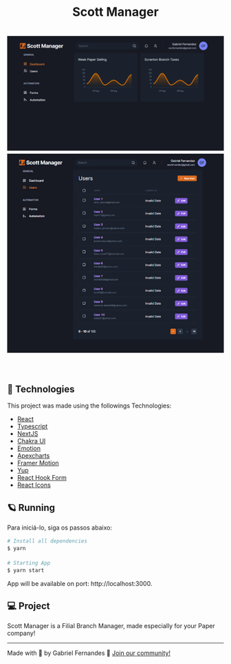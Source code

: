 <h1 align="center">
  Scott Manager
</h1>
<h1 align="center">
    <img alt="ScottManager" src=".github/sm-m.png" />
    <img alt="ScottManager" src=".github/sm-u.png" />
</h1>

<br>

## 🧪 Technologies

This project was made using the followings Technologies:

 - [React](https://pt-br.reactjs.org/)
 - [Typescript](https://pt-br.reactjs.org/)
 - [NextJS](https://nextjs.org/)
 - [Chakra UI](https://chakra-ui.com/)
 - [Emotion](https://emotion.sh/docs/styled)
 - [Apexcharts](https://apexcharts.com/)
 - [Framer Motion](https://www.framer.com/motion/)
 - [Yup](https://github.com/jquense/yupp)
 - [React Hook Form](https://react-hook-form.com/)
 - [React Icons](https://react-icons.github.io/react-icons/)

## 🪐 Running

Para iniciá-lo, siga os passos abaixo:

```bash
# Install all dependencies
$ yarn

# Starting App
$ yarn start
```

App will be available on port: http://localhost:3000.

## 💻 Project

Scott Manager is a Filial Branch Manager, made especially for your Paper company! 

---

Made with 🧡 by Gabriel Fernandes 👋 [Join our community!](https://ahub.tech/discord)
